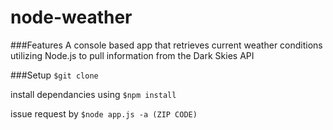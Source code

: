 # node-weather

###Features
A console based app that retrieves current weather conditions utilizing Node.js to pull information from the Dark Skies API

###Setup
```$git clone```

install dependancies using <code>$npm install</code>

issue request by <code>$node app.js -a (ZIP CODE)</code>

